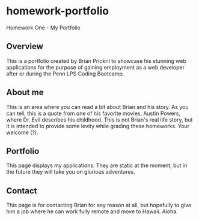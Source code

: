 # homework-portfolio
Homework One - My Portfolio

## Overview

This is a portfolio created by Brian Prickril to showcase his stunning web applications for the purpose of gaining employment as a web developer after or during the Penn LPS Coding Bootcamp.

## About me

This is an area where you can read a bit about Brian and his story. As you can tell, this is a quote from one of his favorite movies, Austin Powers, where Dr. Evil describes his childhood.  This is not Brian's real life story, but it is intended to provide some levity while grading these homeworks. Your welcome (?).

## Portfolio

This page displays my applications. They are static at the moment, but in the future they will take you on glorious adventures.

## Contact

This page is for contacting Brian for any reason at all, but hopefully to give him a job where he can work fully remote and move to Hawaii. Aloha.
